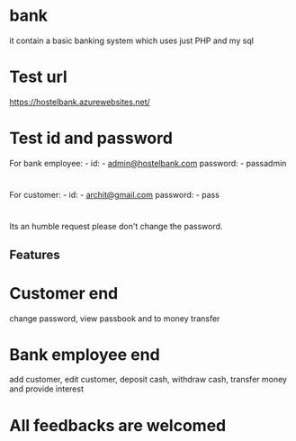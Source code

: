 # bank
it contain a basic banking system which uses just PHP and my sql

# Test url
https://hostelbank.azurewebsites.net/

# Test id and password
For bank employee: -
       id: - admin@hostelbank.com
       password: - passadmin
       
       
#
For customer: - 
      id: - archit@gmail.com
      password: - pass
      
#
Its an humble request please don't change the password. 

## Features

# Customer end

change password, view passbook and to money transfer

# Bank employee end 
add customer, edit customer, deposit cash, withdraw cash, transfer money  and provide interest 

# All feedbacks are welcomed 

